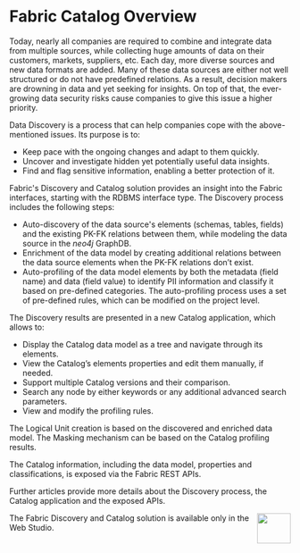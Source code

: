 # Fabric Catalog Overview

<web>

Today, nearly all companies are required to combine and integrate data from multiple sources, while collecting huge amounts of data on their customers, markets, suppliers, etc. Each day, more diverse sources and new data formats are added. Many of these data sources are either not well structured or do not have predefined relations. As a result, decision makers are drowning in data and yet seeking for insights. On top of that, the ever-growing data security risks cause companies to give this issue a higher priority.

Data Discovery is a process that can help companies cope with the above-mentioned issues. Its purpose is to:

* Keep pace with the ongoing changes and adapt to them quickly.
* Uncover and investigate hidden yet potentially useful data insights.
* Find and flag sensitive information, enabling a better protection of it.

Fabric's Discovery and Catalog solution provides an insight into the Fabric interfaces, starting with the RDBMS interface type. The Discovery process includes the following steps:

- Auto-discovery of the data source's elements (schemas, tables, fields) and the existing PK-FK relations between them, while modeling the data source in the *neo4j* GraphDB. 
- Enrichment of the data model by creating additional relations between the data source elements when the PK-FK relations don’t exist. 
- Auto-profiling of the data model elements by both the metadata (field name) and data (field value) to identify PII information and classify it based on pre-defined categories. The auto-profiling process uses a set of pre-defined rules, which can be modified on the project level.

The Discovery results are presented in a new Catalog application, which allows to:

- Display the Catalog data model as a tree and navigate through its elements.
- View the Catalog’s elements properties and edit them manually, if needed.
- Support multiple Catalog versions and their comparison.
- Search any node by either keywords or any additional advanced search parameters.
- View and modify the profiling rules.

The Logical Unit creation is based on the discovered and enriched data model. The Masking mechanism can be based on the Catalog profiling results.

The Catalog information, including the data model, properties and classifications, is exposed via the Fabric REST APIs.

Further articles provide more details about the Discovery process, the Catalog application and the exposed APIs. 

[<img align="right" width="60" height="54" src="/articles/images/Next.png">](02_catalog_vocabulary.md) 

</web>

<studio>

The Fabric Discovery and Catalog solution is available only in the Web Studio.

</studio>
